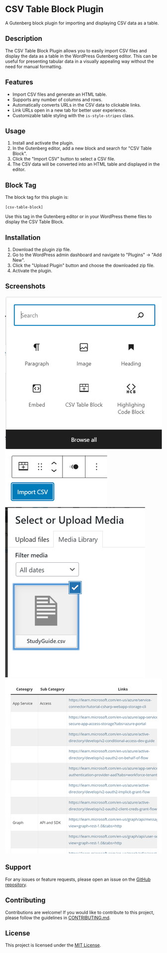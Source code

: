 # CSV Table Block Plugin

A Gutenberg block plugin for importing and displaying CSV data as a table.

## Description

The CSV Table Block Plugin allows you to easily import CSV files and display the data as a table in the WordPress Gutenberg editor. This can be useful for presenting tabular data in a visually appealing way without the need for manual formatting.

## Features

- Import CSV files and generate an HTML table.
- Supports any number of columns and rows.
- Automatically converts URLs in the CSV data to clickable links.
- Link URLs open in a new tab for better user experience.
- Customizable table styling with the `is-style-stripes` class.

## Usage

1. Install and activate the plugin.
2. In the Gutenberg editor, add a new block and search for "CSV Table Block".
3. Click the "Import CSV" button to select a CSV file.
4. The CSV data will be converted into an HTML table and displayed in the editor.

## Block Tag

The block tag for this plugin is:

`[csv-table-block]`

Use this tag in the Gutenberg editor or in your WordPress theme files to display the CSV Table Block.

## Installation

1. Download the plugin zip file.
2. Go to the WordPress admin dashboard and navigate to "Plugins" -> "Add New".
3. Click the "Upload Plugin" button and choose the downloaded zip file.
4. Activate the plugin.

## Screenshots

![CSV Table Block](images/screenshot1.png)
![CSV Table Block](images/screenshot2.png)
![CSV Table Block](images/screenshot3.png)
![CSV Table Block](images/screenshot4.png)

## Support

For any issues or feature requests, please open an issue on the [GitHub repository](https://github.com/pjgpetecodes/csv-table-block).

## Contributing

Contributions are welcome! If you would like to contribute to this project, please follow the guidelines in [CONTRIBUTING.md](CONTRIBUTING.md).

## License

This project is licensed under the [MIT License](LICENSE).
